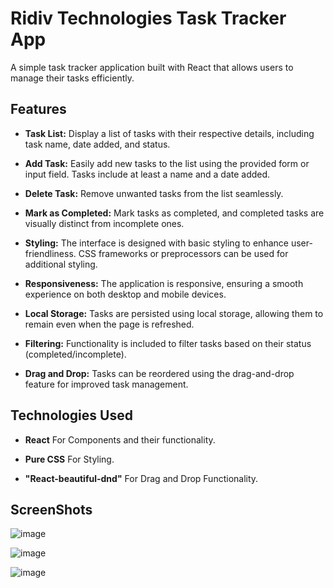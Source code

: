 # Ridiv Technologies Task Tracker App

A simple task tracker application built with React that allows users to manage their tasks efficiently.

## Features

- **Task List:** Display a list of tasks with their respective details, including task name, date added, and status.

- **Add Task:** Easily add new tasks to the list using the provided form or input field. Tasks include at least a name and a date added.

- **Delete Task:** Remove unwanted tasks from the list seamlessly.

- **Mark as Completed:** Mark tasks as completed, and completed tasks are visually distinct from incomplete ones.

- **Styling:** The interface is designed with basic styling to enhance user-friendliness. CSS frameworks or preprocessors can be used for additional styling.

- **Responsiveness:** The application is responsive, ensuring a smooth experience on both desktop and mobile devices.

- **Local Storage:** Tasks are persisted using local storage, allowing them to remain even when the page is refreshed.

- **Filtering:** Functionality is included to filter tasks based on their status (completed/incomplete).

- **Drag and Drop:** Tasks can be reordered using the drag-and-drop feature for improved task management.

## Technologies Used

- **React** For Components and their functionality. 

- **Pure CSS** For Styling.

- **"React-beautiful-dnd"** For Drag and Drop Functionality. 

## ScreenShots

![image](https://github.com/nmn-yd/Ridiv-Technologies-Task-Manager/assets/97431919/c845454b-ec03-4aa9-82a6-760c04b686b1)

![image](https://github.com/nmn-yd/Ridiv-Technologies-Task-Manager/assets/97431919/b4023d6d-a57b-4bfa-940d-077e861ab178)

![image](https://github.com/nmn-yd/Ridiv-Technologies-Task-Manager/assets/97431919/06099f84-6839-4f0a-8457-7dff2d1b98ed)


